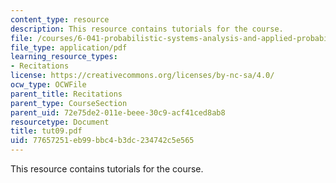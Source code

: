 ```yaml
---
content_type: resource
description: This resource contains tutorials for the course.
file: /courses/6-041-probabilistic-systems-analysis-and-applied-probability-spring-2006/77657251eb99bbc4b3dc234742c5e565_tut09.pdf
file_type: application/pdf
learning_resource_types:
- Recitations
license: https://creativecommons.org/licenses/by-nc-sa/4.0/
ocw_type: OCWFile
parent_title: Recitations
parent_type: CourseSection
parent_uid: 72e75de2-011e-beee-30c9-acf41ced8ab8
resourcetype: Document
title: tut09.pdf
uid: 77657251-eb99-bbc4-b3dc-234742c5e565
---
```

This resource contains tutorials for the course.